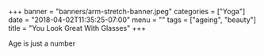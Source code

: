 +++
banner = "banners/arm-stretch-banner.jpeg"
categories = ["Yoga"]
date = "2018-04-02T11:35:25-07:00"
menu = ""
tags = ["ageing", "beauty"]
title = "You Look Great With Glasses"
+++

Age is just a number